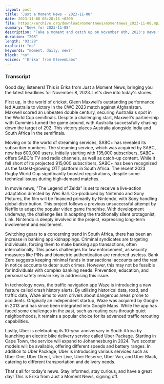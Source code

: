 ```yaml
---
layout: post
title: "Just a Moment News - 2023-11-08"
date: 2023-11-08 08:28:13 +0200
file: https://archive.org/download/momentnews/momentnews_2023-11-08.mp3
summary: "News for 2023-11-08"
description: "Take a moment and catch up on November 8th, 2023's news."
duration: "208"
length: "03:28"
explicit: "no"
keywords: "moment, daily, news"
block: "no"
voices: "'Erika' from ElevenLabs"
---
```


### Transcript

Good day, listeners! This is Erika from Just a Moment News, bringing you the latest headlines for November 8, 2023. Let's dive into today's stories.

First up, in the world of cricket, Glenn Maxwell's outstanding performance led Australia to victory in the CWC 2023 match against Afghanistan. Maxwell scored an unbeaten double century, securing Australia's spot in the World Cup semifinals. Despite a challenging start, Maxwell's partnership with Cummins turned the game around, with Australia successfully chasing down the target of 292. This victory places Australia alongside India and South Africa in the semifinals.

Moving on to the world of streaming services, SABC+ has revealed its subscriber numbers. The streaming service, which was acquired by SABC, now has 600,000 users. Initially starting with 135,000 subscribers, SABC+ offers SABC's TV and radio channels, as well as catch-up content. While it fell short of its projected 915,000 subscribers, SABC+ has been recognized as the fastest-growing OTT platform in South Africa. The recent 2023 Rugby World Cup significantly boosted registrations, despite some technical issues during high-demand matches.

In movie news, "The Legend of Zelda" is set to receive a live-action adaptation directed by Wes Ball. Co-produced by Nintendo and Sony Pictures, the film will be financed primarily by Nintendo, with Sony handling global distribution. This project follows a previous unsuccessful attempt by Netflix to adapt the popular video game franchise. With development underway, the challenge lies in adapting the traditionally silent protagonist, Link. Nintendo is deeply involved in the project, expressing long-term involvement and excitement.

Switching gears to a concerning trend in South Africa, there has been an increase in banking app kidnappings. Criminal syndicates are targeting individuals, forcing them to make banking app transactions, often internationally. This poses challenges for law enforcement, as security measures like PINs and biometric authentication are rendered useless. Bank Zero suggests keeping minimal funds in transactional accounts and the rest in notice accounts to deter such crimes. However, this may not be feasible for individuals with complex banking needs. Prevention, education, and personal safety remain key in addressing this issue.

In technology news, the traffic navigation app Waze is introducing a new feature called crash history alerts. By utilizing historical data, road, and traffic data, Waze aims to warn drivers about dangerous areas prone to accidents. Originally an independent startup, Waze was acquired by Google in 2013 and has since been integrated into Google Maps. While the app has faced some challenges in the past, such as routing cars through quiet neighborhoods, it remains a popular choice for its advanced traffic rerouting capabilities.

Lastly, Uber is celebrating its 10-year anniversary in South Africa by launching an electric bike delivery service called Uber Package. Starting in Cape Town, the service will expand to Johannesburg in 2024. Two scooter models will be available, offering different speeds and battery ranges. In addition to Uber Package, Uber is introducing various services such as Uber One, Uber Direct, Uber Live, Uber Reserve, Uber Van, and Uber Black, catering to different transportation and delivery needs.

That's all for today's news. Stay informed, stay curious, and have a great day! This is Erika from Just a Moment News, signing off.
